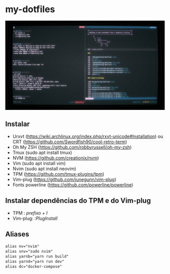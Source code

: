 # my-dotfiles

![screenshot](https://github.com/VictorHugoBatista/my-dotfiles/blob/master/screenshot.png)

## Instalar
* Urxvt (https://wiki.archlinux.org/index.php/rxvt-unicode#Installation) ou CRT (https://github.com/Swordfish90/cool-retro-term)
* Oh My ZSH (https://github.com/robbyrussell/oh-my-zsh)
* Tmux (sudo apt install tmux)
* NVM (https://github.com/creationix/nvm)
* Vim (sudo apt install vim)
* Nvim (sudo apt install neovim)
* TPM (https://github.com/tmux-plugins/tpm)
* Vim-plug (https://github.com/junegunn/vim-plug)
* Fonts powerline (https://github.com/powerline/powerline)

## Instalar dependências do TPM e do Vim-plug
 * TPM : *prefixo + I*
 * Vim-plug: *:PlugInstall*

## Aliases
```console
alias nv="nvim"
alias snv="sudo nvim"
alias yarnb="yarn run build"
alias yarnd="yarn run dev"
alias dc="docker-compose"
```

